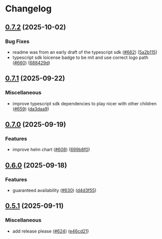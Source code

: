 # Changelog

## [0.7.2](https://github.com/langwatch/langwatch/compare/typescript-sdk@v0.7.1...typescript-sdk@v0.7.2) (2025-10-02)


### Bug Fixes

* readme was from an early draft of the typescript sdk ([#662](https://github.com/langwatch/langwatch/issues/662)) ([5a2b115](https://github.com/langwatch/langwatch/commit/5a2b1151a0cd286390561c274a53b30ad73bad91))
* typescript sdk loicense badge to be mit and use correct logo path ([#660](https://github.com/langwatch/langwatch/issues/660)) ([688429d](https://github.com/langwatch/langwatch/commit/688429dc574167631091842690cd2c43867dd5da))

## [0.7.1](https://github.com/langwatch/langwatch/compare/typescript-sdk@v0.7.0...typescript-sdk@v0.7.1) (2025-09-22)


### Miscellaneous

* improve typescript sdk dependencies to play nicer with other children ([#659](https://github.com/langwatch/langwatch/issues/659)) ([da3daa9](https://github.com/langwatch/langwatch/commit/da3daa9a8013b1eb568ee256b33227fe57f9dafe))

## [0.7.0](https://github.com/langwatch/langwatch/compare/typescript-sdk@v0.6.0...typescript-sdk@v0.7.0) (2025-09-19)


### Features

* improve helm chart ([#608](https://github.com/langwatch/langwatch/issues/608)) ([699b8f0](https://github.com/langwatch/langwatch/commit/699b8f0a9ce3b05058141f00281a5b68f9874978))

## [0.6.0](https://github.com/langwatch/langwatch/compare/typescript-sdk@v0.5.1...typescript-sdk@v0.6.0) (2025-09-18)


### Features

* guaranteed availability ([#630](https://github.com/langwatch/langwatch/issues/630)) ([d4d3f55](https://github.com/langwatch/langwatch/commit/d4d3f553daaeaba1d3576141f40fc182ef2b21bf))

## [0.5.1](https://github.com/langwatch/langwatch/compare/typescript-sdk@0.5.0...typescript-sdk@v0.5.1) (2025-09-11)


### Miscellaneous

* add release please ([#624](https://github.com/langwatch/langwatch/issues/624)) ([e46cd21](https://github.com/langwatch/langwatch/commit/e46cd210e09c5dde95f030c3f92014f882272944))
